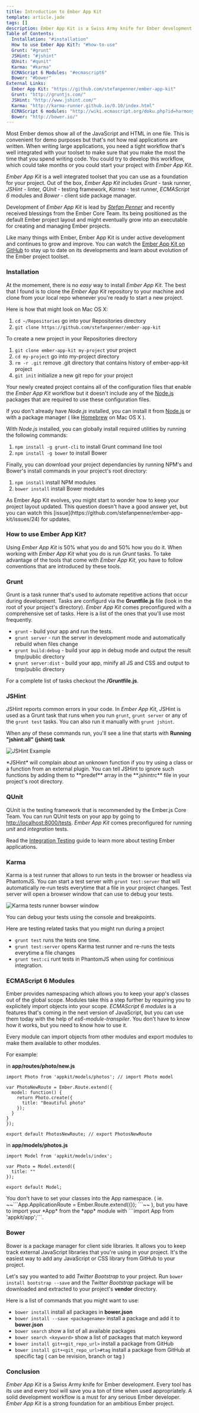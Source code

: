 ```yaml
---
title: Introduction to Ember App Kit
template: article.jade
tags: []
description: Ember App Kit is a Swiss Army knife for Ember development
Table of Contents:
  Installation: "#installation"
  How to use Ember App Kit?: "#how-to-use"
  Grunt: "#grunt"
  JSHint: "#jshint"
  QUnit: "#qunit"
  Karma: "#karma"
  ECMAScript 6 Modules: "#ecmascript6"
  Bower: "#bower"
External Links:
  Ember App Kit: "https://github.com/stefanpenner/ember-app-kit"
  Grunt: "http://gruntjs.com/"
  JSHint: "http://www.jshint.com/"
  Karma: "http://karma-runner.github.io/0.10/index.html"
  ECMAScript 6 modules: "http://wiki.ecmascript.org/doku.php?id=harmony:modules"
  Bower: "http://bower.io/"
---
```


Most Ember demos show all of the JavaScript and HTML in one file. This is convenient for demo purposes but that's not how real applications are written. When writing large applications, you need a tight workflow that's well integrated with your toolset to make sure that you make the most the time that you spend writing code. You could try to develop this workflow, which could take months or you could start your project with *Ember App Kit*.

*Ember App Kit* is a well integrated toolset that you can use as a foundation for your project. Out of the box, *Ember App Kit* includes *Grunt* - task runner, *JSHint* - linter, *QUnit* - testing framework, *Karma* - test runner, *ECMAScript 6* modules and *Bower* - client side package manager. 

Development of *Ember App Kit* is lead by *[Stefan Penner](https://github.com/stefanpenner)* and recently received blessings from the Ember Core Team. Its being positioned as the default Ember project layout and might eventually grow into an executable for creating and managing Ember projects.

Like many things with Ember, Ember App Kit is under active development and continues to grow and improve. You can watch the [Ember App Kit on GitHub](https://github.com/stefanpenner/ember-app-kit) to stay up to date on its developments and learn about evolution of the Ember project toolset.

<span id="installation"></span>
### Installation

At the momement, there is no *easy* way to install *Ember App Kit*. The best that I found is to clone the *Ember App Kit* repository to your machine and clone from your local repo whenever you're ready to start a new project. 

Here is how that might look on Mac OS X:

1. ```cd ~/Repositories``` go into your Repositories directory 
2. ```git clone https://github.com/stefanpenner/ember-app-kit```

To create a new project in your Repositories directory

1. ```git clone ember-app-kit my-project``` your project 
2. ```cd my-project``` go into my-project directory
3. ```rm -r .git``` remove .git directory that contains history of ember-app-kit project
4. ```git init``` initialize a new git repo for your project

Your newly created project contains all of the configuration files that enable the *Ember App Kit* workflow but it doesn't include any of the [Node.js](http://nodejs.org/) packages that are required to use these configuration files.

If you don't already have *Node.js* installed, you can install it from [Node.js](http://nodejs.org/) or with a package manager ( like [Homebrew](http://brew.sh/) on Mac OS X ).

With *Node.js* installed, you can globally install required utilities by running the following commands:

1. ```npm install -g grunt-cli``` to install Grunt command line tool
2. ```npm install -g bower``` to install Bower

Finally, you can download your project dependancies by running NPM's and Bower's install commands in your project's root directory:

1. ```npm install``` install NPM modules
2. ```bower install``` install Bower modules

<div class="dialog dialog-warning">As Ember App Kit evolves, you might start to wonder how to keep your project layout updated. This question doesn't have a good answer yet, but you can watch this [issue](https://github.com/stefanpenner/ember-app-kit/issues/24) for updates.</div>

<span id="how-to-use"></span>
### How to use Ember App Kit?

Using *Ember App Kit* is 50% what you do and 50% how you do it. When working with *Ember App Kit* what you do is run *Grunt* tasks. To take advantage of the tools that come with *Ember App Kit*, you have to follow conventions that are introduced by these tools.

<span id="grunt"></span>
### Grunt

Grunt is a task runner that's used to automate repetitive actions that occur during development. Tasks are configurd via the **Gruntfile.js** file (look in the root of your project's directory). *Ember App Kit* comes preconfigured with a comprehensive set of tasks. Here is a list of the ones that you'll use most frequently.

* ```grunt``` - build your app and run the tests.
* ```grunt server``` - run the server in development mode and automatically rebuild when files change
* ```grunt build:debug``` - build your app in debug mode and output the result tmp/public directory
* ```grunt server:dist``` - build your app, minify all JS and CSS and output to tmp/public directory

For a complete list of tasks checkout the **/Gruntfile.js**.

<span id="jshint"></span>
### JSHint

JSHint reports common errors in your code. In *Ember App Kit*, JSHint is used as a Grunt task that runs when you run ```grunt```, ```grunt server``` or any of the ```grunt test``` tasks. You can also run it manually with ```grunt jshint```. 

When any of these commands run, you'll see a line that starts with **Running "jshint:all" (jshint) task**

![JSHint Example](js-hint.jpg)

<div class="dialog dialog-warning">*JSHint* will complain about an unknown function if you try using a class or a function from an external plugin. You can tell JSHint to ignore such functions by adding them to **predef** array in the **.jshintrc** file in your project's root directory.</div>

<span id="qunit"></span>
### QUnit

QUnit is the testing framework that is recommended by the Ember.js Core Team. You can run QUnit tests on your app by going to [http://localhost:8000/tests](http://localhost:8000/tests). *Ember App Kit* comes preconfigured for running *unit* and *integration* tests.

Read the [Integration Testing](http://emberjs.com/guides/testing/integration/) guide to learn more about testing Ember applications.

<span id="karma"></span>
### Karma

Karma is a test runner that allows to run tests in the browser or headless via PhantomJS. You can start a test server with ```grunt test:server``` that will automatically re-run tests everytime that a file in your project changes. Test server will open a browser window that can use to debug your tests.

![Karma tests runner bowser window](karma.gif)

You can debug your tests using the console and breakpoints.

Here are testing related tasks that you might run during a project

* ```grunt test``` runs the tests one time.
* ```grunt test:server``` opens Karma test runner and re-runs the tests everytime a file changes
* ```grunt test:ci``` runt tests in PhantomJS when using for continious integration.

<span id="ecmascript6"></span>
### ECMAScript 6 Modules

Ember provides namespacing which allows you to keep your app's classes out of the global scope. Modules take this a step further by requiring you to explicitely import objects into your scope. *ECMAScript 6 modules* is a features that's coming in the next version of JavaScript, but you can use them today with the help of *es6-module-transpiler*.  You don't have to know how it works, but you need to know how to use it.

<div class="dialog dialog-info">Every module can import objects from other modules and export modules to make them available to other modules.</div>

For example:

in **app/routes/photo/new.js**
```
import Photo from 'appkit/models/photos'; // import Photo model

var PhotoNewRoute = Ember.Route.extend({
  model: function() {
    return Photo.create({
      title: "Beautiful photo"
    });
  }
}
});

export default PhotosNewRoute; // export PhotosNewRoute
```

in **app/models/photos.js**
```
import Model from 'appkit/models/index';

var Photo = Model.extend({
  title: ""
});

export default Model;
```

<div class="dialog dialog-warning">You don't have to set your classes into the App namespace. ( ie. ~~```App.ApplicationRoute = Ember.Route.extend({}); ```~~ ), but you have to import your *App* from the *app* module with ```import App from 'appkit/app';```.
</div>

<span id="bower"></span>
### Bower

Bower is a package manager for client side libraries. It allows you to keep track external JavaScript libraries that you're using in your project. It's the easiest way to add any JavaScript or CSS library from GitHub to your project. 

Let's say you wanted to add *Twitter Bootstrap* to your project. Run ```bower install bootstrap --save``` and the *Twitter Bootstrap* package will be downloaded and extracted to your project's **vendor** directory. 

Here is a list of commands that you might want to use:

* ```bower install``` install all packages in **bower.json**
* ```bower install --save <packagename>``` install a package and add it to **bower.json**
* ```bower search``` show a list of all available packages
* ```bower search <keyword>``` show a list of packages that match keyword
* ```bower install git+<git_repo_url>``` install a package from GitHub
* ```bower install git+<git_repo_url>#tag``` install a package from GitHub at specific tag ( can be revision, branch or tag )

### Conclusion

*Ember App Kit* is a Swiss Army knife for Ember development. Every tool has its use and every tool will save you a ton of time when used appropriately. A solid development workflow is a must for any serious Ember developer. *Ember App Kit* is a strong foundation for an ambitious Ember project.